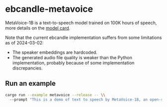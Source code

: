 # ebcandle-metavoice

MetaVoice-1B is a text-to-speech model trained on 100K hours of speech, more
details on the [model
card](https://huggingface.co/metavoiceio/metavoice-1B-v0.1).

Note that the current ebcandle implementation suffers from some limitations as of
2024-03-02:
- The speaker embeddings are hardcoded.
- The generated audio file quality is weaker than the Python implementation,
  probably because of some implementation discrepancies.

## Run an example

```bash
cargo run --example metavoice --release -- \\
  --prompt "This is a demo of text to speech by MetaVoice-1B, an open-source foundational audio model."
```
